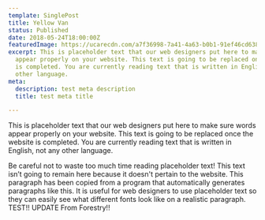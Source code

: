 ```yaml
---
template: SinglePost
title: Yellow Van
status: Published
date: 2018-05-24T18:00:00Z
featuredImage: https://ucarecdn.com/a7f36998-7a41-4a63-b0b1-91ef46cd638b/
excerpt: This is placeholder text that our web designers put here to make sure words
  appear properly on your website. This text is going to be replaced once the website
  is completed. You are currently reading text that is written in English, not any
  other language.
meta:
  description: test meta description
  title: test meta title

---
```

This is placeholder text that our web designers put here to make sure words appear properly on your website. This text is going to be replaced once the website is completed. You are currently reading text that is written in English, not any other language.

Be careful not to waste too much time reading placeholder text! This text isn’t going to remain here because it doesn't pertain to the website. This paragraph has been copied from a program that automatically generates paragraphs like this. It is useful for web designers to use placeholder text so they can easily see what different fonts look like on a realistic paragraph. TEST!! UPDATE From Forestry!!